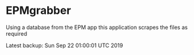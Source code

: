 # EPMgrabber
Using a database from the EPM app this application scrapes the files as required


Latest backup: Sun Sep 22 01:00:01 UTC 2019
